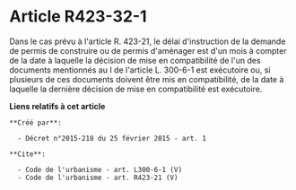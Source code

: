 # Article R423-32-1

Dans le cas prévu à l'article R. 423-21, le délai d'instruction de la demande de permis de construire ou de permis d'aménager
est d'un mois à compter de la date à laquelle la décision de mise en compatibilité de l'un des documents mentionnés au I de
l'article L. 300-6-1 est exécutoire ou, si plusieurs de ces documents doivent être mis en compatibilité, de la date à
laquelle la dernière décision de mise en compatibilité est exécutoire.

**Liens relatifs à cet article**

	**Créé par**:

	  - Décret n°2015-218 du 25 février 2015 - art. 1

	**Cite**:

	  - Code de l'urbanisme - art. L300-6-1 (V)
	  - Code de l'urbanisme - art. R423-21 (V)
